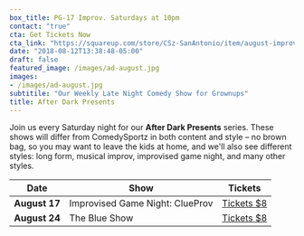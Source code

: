 ```yaml
---
box_title: PG-17 Improv. Saturdays at 10pm
contact: "true"
cta: Get Tickets Now
cta_link: "https://squareup.com/store/CSz-SanAntonio/item/august-improvised-game-night-clueprov"
date: "2018-08-12T13:38:48-05:00"
draft: false
featured_image: /images/ad-august.jpg
images:
- /images/ad-august.jpg
subtitile: "Our Weekly Late Night Comedy Show for Grownups"
title: After Dark Presents
---
```


Join us every Saturday night for our **After Dark Presents** series. These shows will differ from ComedySportz in both content and style – no brown bag, so you may want to leave the kids at home, and we'll also see different styles: long form, musical improv, improvised game night, and many other styles.

<a id="tickets"></a>

| **Date** | **Show** | **Tickets** |
|----------|------|-----------------|
|**August 17**   |Improvised Game Night: ClueProv   |[Tickets $8](https://squareup.com/store/CSz-SanAntonio/item/august-improvised-game-night-clueprov)   |
| **August 24** |The Blue Show|[Tickets $8](https://squareup.com/store/CSz-SanAntonio/item/aug-after-dark-the-blue-show)|
